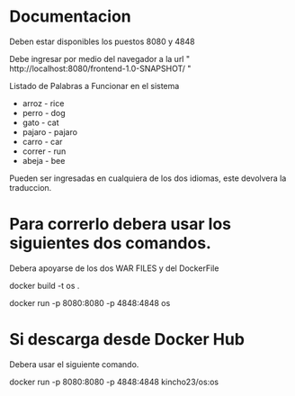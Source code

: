 # Documentacion

Deben estar disponibles los puestos 8080 y 4848

Debe ingresar por medio del navegador a la url " http://localhost:8080/frontend-1.0-SNAPSHOT/ "

Listado de Palabras a Funcionar en el sistema

-  arroz  - rice
-  perro  - dog
-  gato   - cat
-  pajaro - pajaro
-  carro  - car
-  correr - run
-  abeja - bee

Pueden ser ingresadas en cualquiera de los dos idiomas, este devolvera la traduccion.

# Para correrlo debera usar los siguientes dos comandos.
Debera apoyarse de los dos WAR FILES y del DockerFile

docker build -t os .

docker run -p 8080:8080 -p 4848:4848 os

# Si descarga desde Docker Hub
Debera usar el siguiente comando.

docker run -p 8080:8080 -p 4848:4848 kincho23/os:os
